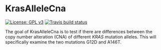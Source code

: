 
<!-- README.md is generated from README.Rmd. Please edit that file -->

# KrasAlleleCna

[![License: GPL
v3](https://img.shields.io/badge/License-GPLv3-blue.svg)](https://www.gnu.org/licenses/gpl-3.0)
[![Travis build
status](https://travis-ci.org/jhrcook/KrasAlleleCna.svg?branch=master)](https://travis-ci.org/jhrcook/KrasAlleleCna)

The goal of KrasAlleleCna is to test if there are differences between
the copy number alteration (CNA) of different *KRAS* mutation alleles.
This will specifically examine the two mutations G12D and A146T.
